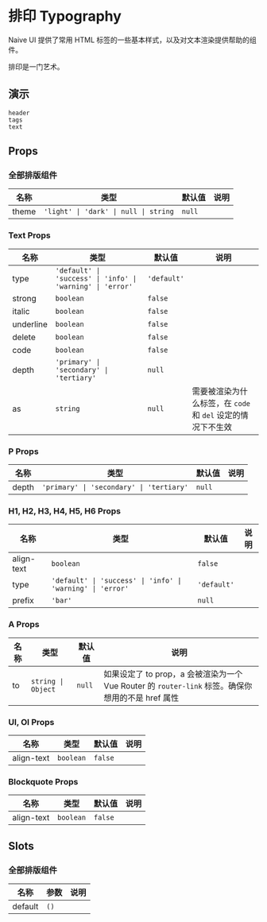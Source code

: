 # 排印 Typography

Naive UI 提供了常用 HTML 标签的一些基本样式，以及对文本渲染提供帮助的组件。

排印是一门艺术。

## 演示
```demo
header
tags
text
```

## Props
### 全部排版组件
|名称|类型|默认值|说明|
|-|-|-|-|
|theme|`'light' \| 'dark' \| null \| string`|`null`||


### Text Props
|名称|类型|默认值|说明|
|-|-|-|-|
|type|`'default' \| 'success' \| 'info' \| 'warning' \| 'error'`|`'default'`||
|strong|`boolean`|`false`||
|italic|`boolean`|`false`||
|underline|`boolean`|`false`||
|delete|`boolean`|`false`||
|code|`boolean`|`false`||
|depth|`'primary' \| 'secondary' \| 'tertiary'`|`null`||
|as|`string`|`null`|需要被渲染为什么标签，在 `code` 和 `del` 设定的情况下不生效|

### P Props
|名称|类型|默认值|说明|
|-|-|-|-|
|depth|`'primary' \| 'secondary' \| 'tertiary'`|`null`||

### H1, H2, H3, H4, H5, H6 Props
|名称|类型|默认值|说明|
|-|-|-|-|
|align-text|`boolean`|`false`||
|type|`'default' \| 'success' \| 'info' \| 'warning' \| 'error'`|`'default'`||
|prefix|`'bar'`|`null`||

### A Props
|名称|类型|默认值|说明|
|-|-|-|-|
|to|`string \| Object`|`null`|如果设定了 to prop，a 会被渲染为一个 Vue Router 的 `router-link` 标签。确保你想用的不是 href 属性|

### Ul, Ol Props
|名称|类型|默认值|说明|
|-|-|-|-|
|align-text|`boolean`|`false`||

### Blockquote Props
|名称|类型|默认值|说明|
|-|-|-|-|
|align-text|`boolean`|`false`||

## Slots
### 全部排版组件
|名称|参数|说明|
|-|-|-|
|default|`()`||
